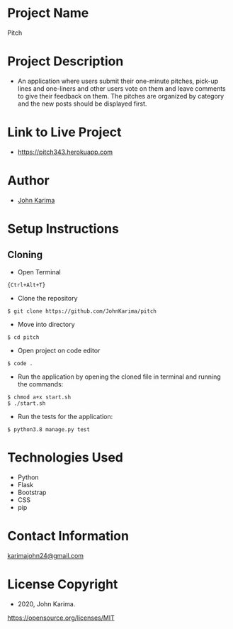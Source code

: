# Project Name 
Pitch

# Project Description 
- An application where users submit their one-minute pitches, pick-up lines and one-liners and other users vote on them and leave comments to give their feedback on them. The pitches are organized by category and the new posts should be displayed first.

# Link to Live Project
- https://pitch343.herokuapp.com

# Author 
- [John Karima](https://github.com/JohnKarima)

# Setup Instructions 

## Cloning

- Open Terminal
```
{Ctrl+Alt+T}
```
- Clone the repository 
```
$ git clone https://github.com/JohnKarima/pitch
```
- Move into directory 
```
$ cd pitch
```
- Open project on code editor 
```
$ code . 
```
- Run the application by opening the cloned file in terminal and running the commands:
```
$ chmod a+x start.sh
$ ./start.sh
```
- Run the tests for the application:
```
$ python3.8 manage.py test
```

# Technologies Used
- Python
- Flask
- Bootstrap
- CSS
- pip

# Contact Information
karimajohn24@gmail.com

# License Copyright 
- 2020, John Karima.

https://opensource.org/licenses/MIT